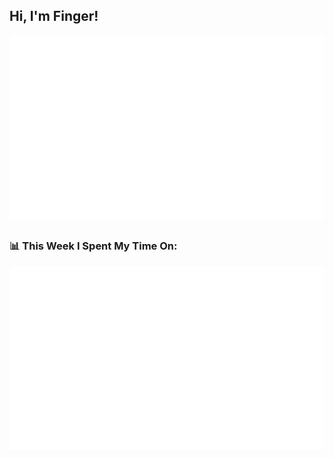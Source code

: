 <h2> Hi, I'm Finger!</h2>

<img align="right" src="https://raw.githubusercontent.com/spianmo/github-stats/master/generated/overview.svg#gh-light-mode-only">

<!-- <img align="right" height="160em" src="https://github-readme-stats-eight-theta.vercel.app/api/top-langs/?username=spianmo&layout=compact&langs_count=8&theme=algolia"/>	 -->
	
```go
package main

type Me struct {
	Name   string
	Job    string
	Code   string
	Skills string
}

func main() {
	me := &Me{
		Name:   "Finger",
		Job:    "Client-side Engineer",
		Code:   "Java, Kotlin, C#, Rust and C++ and Others",
		Skills: "Android, Security, Cross-platform client, NLP, CV, ASR ^o^",
	}
	_ = me
}
```


<h3>📊 This Week I Spent My Time On:</h3>
<img align='right' src="https://raw.githubusercontent.com/spianmo/github-stats/master/generated/languages.svg#gh-light-mode-only">

<!--START_SECTION:waka-->

```txt
Kotlin                         2 hrs 28 mins   ██████████▓░░░░░░░░░░░░░░   43.23 %
Java                           1 hr 2 mins     ████▓░░░░░░░░░░░░░░░░░░░░   18.28 %
YAML                           37 mins         ██▓░░░░░░░░░░░░░░░░░░░░░░   10.90 %
Python                         29 mins         ██▒░░░░░░░░░░░░░░░░░░░░░░   08.67 %
Other                          16 mins         █▒░░░░░░░░░░░░░░░░░░░░░░░   04.87 %
```

<!--END_SECTION:waka-->

